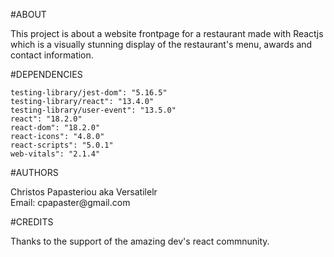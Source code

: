 #ABOUT
<p>
This project is about a website frontpage for a restaurant made with Reactjs which is a visually stunning display of the
restaurant's menu, awards and contact information.
  </p>

#DEPENDENCIES

    testing-library/jest-dom": "5.16.5"
    testing-library/react": "13.4.0"
    testing-library/user-event": "13.5.0"
    react": "18.2.0"
    react-dom": "18.2.0"
    react-icons": "4.8.0"
    react-scripts": "5.0.1"
    web-vitals": "2.1.4"

#AUTHORS 
<p>
Christos Papasteriou aka Versatilelr 
  <br>
  Email: cpapaster@gmail.com
 </p>
 
 
 #CREDITS
 <p>
  Thanks to the support of the amazing dev's react commnunity. 
  </p>
